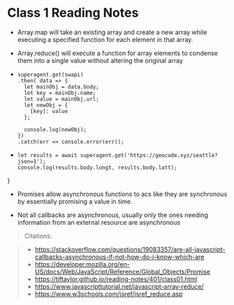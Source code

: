 # Class 1 Reading Notes

- Array.map will take an existing array and create a new array while executing a specified function for each element in that array.
- Array.reduce() will execute a function for array elements to condense them into a single value without altering the original array

- ``` function getCharacters() {
  superagent.get(swapi)
  .then( data => {
    let mainObj = data.body;
    let key = mainObj.name;
    let value = mainObj.url;
    let newObj = {
      [key]: value
    };

    console.log(newObj);
  })
  .catch(err => console.error(err));

- ``` async function getCityData(city) {
  let results = await superagent.get('https://geocode.xyz/seattle?json=1');
  console.log(results.body.longt, results.body.latt);
}


- Promises allow asynchronous functions to acs like they are synchronous by essentially promising a value in time.

- Not all callbacks are asynchronous, usually only the ones needing information from an external resource are asynchronous 

> Citations:

> - https://stackoverflow.com/questions/19083357/are-all-javascript-callbacks-asynchronous-if-not-how-do-i-know-which-are 
> - https://developer.mozilla.org/en-US/docs/Web/JavaScript/Reference/Global_Objects/Promise
> - https://tiftaylor.github.io/reading-notes/401/class01.html
> - https://www.javascripttutorial.net/javascript-array-reduce/ 
> - https://www.w3schools.com/jsref/jsref_reduce.asp 

